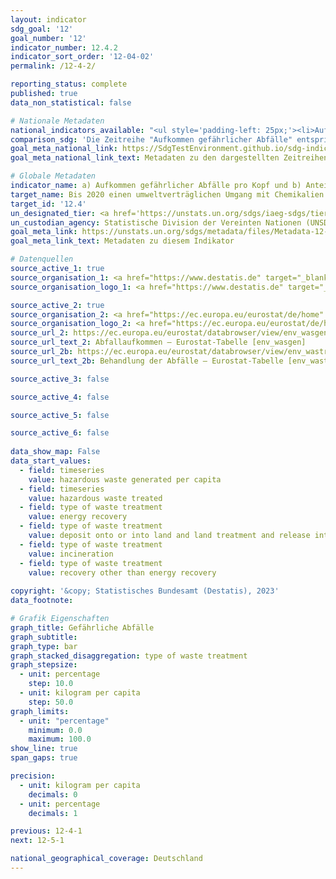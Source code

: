 ```yaml
---
layout: indicator    
sdg_goal: '12'    
goal_number: '12'    
indicator_number: 12.4.2    
indicator_sort_order: '12-04-02'    
permalink: /12-4-2/    

reporting_status: complete    
published: true    
data_non_statistical: false    

# Nationale Metadaten    
national_indicators_available: "<ul style='padding-left: 25px;'><li>Aufkommen gefährlicher Abfälle</li> <li> Behandelte gefährliche Abfälle</li></ul>"    
comparison_sdg: 'Die Zeitreihe "Aufkommen gefährlicher Abfälle" entspricht den globalen Metadaten. Die Zeitreihe "Behandelte gefährliche Abfälle" bietet zusätzliche Informationen.'    
goal_meta_national_link: https://SdgTestEnvironment.github.io/sdg-indicators/public/Meta/12.4.2.pdf
goal_meta_national_link_text: Metadaten zu den dargestellten Zeitreihen    

# Globale Metadaten    
indicator_name: a) Aufkommen gefährlicher Abfälle pro Kopf und b) Anteil der gefährlichen Abfälle, der behandelt wird, nach Art der Behandlung    
target_name: Bis 2020 einen umweltverträglichen Umgang mit Chemikalien und allen Abfällen während ihres gesamten Lebenszyklus in Übereinstimmung mit den vereinbarten internationalen Rahmenregelungen erreichen und ihre Freisetzung in Luft, Wasser und Boden erheblich verringern, um ihre nachteiligen Auswirkungen auf die menschliche Gesundheit und die Umwelt auf ein Mindestmaß zu beschränken    
target_id: '12.4'    
un_designated_tier: <a href='https://unstats.un.org/sdgs/iaeg-sdgs/tier-classification/' title='Klicken Sie hier um weitere Informationen zur UN-Tier-Klassifikation zu erhalten.'  target='_blank'>Tier II</a>    
un_custodian_agency: Statistische Division der Vereinten Nationen (UNSD)<br>Umweltprogramm der Vereinten Nationen (UNEP)    
goal_meta_link: https://unstats.un.org/sdgs/metadata/files/Metadata-12-04-02.pdf    
goal_meta_link_text: Metadaten zu diesem Indikator        

# Datenquellen
source_active_1: true
source_organisation_1: <a href="https://www.destatis.de" target="_blank" onclick="return confirm_alert(this);"> Statistisches Bundesamt (Destatis) </a>
source_organisation_logo_1: <a href="https://www.destatis.de" target="_blank" onclick="return confirm_alert(this);"><img src="https://g205sdgs.github.io/sdg-indicators/public/OrgImgDe/destatis.png" alt="Logo destatis" style="height:60px; width:148px"/></a>

source_active_2: true
source_organisation_2: <a href="https://ec.europa.eu/eurostat/de/home" target="_blank" onclick="return confirm_alert(this);"> Statisches Amt der Europäischen Union (Eurostat) </a>
source_organisation_logo_2: <a href="https://ec.europa.eu/eurostat/de/home" target="_blank" onclick="return confirm_alert(this);"><img src="https://g205sdgs.github.io/sdg-indicators/public/OrgImgDe/eurostat.png" alt="Logo eurostat" style="height:60px; width:148px"/></a>
source_url_2: https://ec.europa.eu/eurostat/databrowser/view/env_wasgen/default/table?lang=de
source_url_text_2: Abfallaufkommen – Eurostat-Tabelle [env_wasgen]
source_url_2b: https://ec.europa.eu/eurostat/databrowser/view/env_wastrt/default/table?lang=de
source_url_text_2b: Behandlung der Abfälle – Eurostat-Tabelle [env_wastrt]

source_active_3: false

source_active_4: false

source_active_5: false

source_active_6: false
    
data_show_map: False    
data_start_values: 
  - field: timeseries
    value: hazardous waste generated per capita
  - field: timeseries
    value: hazardous waste treated
  - field: type of waste treatment
    value: energy recovery
  - field: type of waste treatment
    value: deposit onto or into land and land treatment and release into water bodies
  - field: type of waste treatment
    value: incineration
  - field: type of waste treatment
    value: recovery other than energy recovery    
    
copyright: '&copy; Statistisches Bundesamt (Destatis), 2023'    
data_footnote:     

# Grafik Eigenschaften    
graph_title: Gefährliche Abfälle
graph_subtitle:     
graph_type: bar
graph_stacked_disaggregation: type of waste treatment
graph_stepsize: 
  - unit: percentage
    step: 10.0
  - unit: kilogram per capita
    step: 50.0    
graph_limits:
  - unit: "percentage"
    minimum: 0.0
    maximum: 100.0
show_line: true
span_gaps: true

precision:
  - unit: kilogram per capita
    decimals: 0
  - unit: percentage
    decimals: 1    

previous: 12-4-1    
next: 12-5-1    

national_geographical_coverage: Deutschland    
---
```


<span></span>